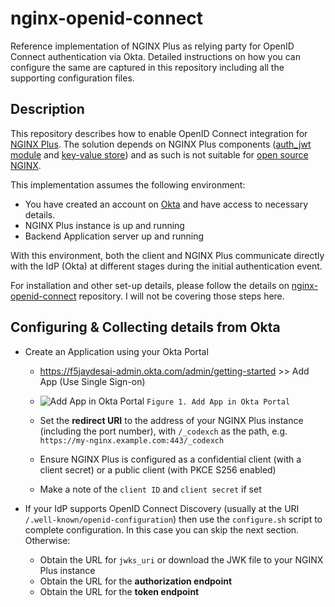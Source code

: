 
# nginx-openid-connect

Reference implementation of NGINX Plus as relying party for OpenID Connect authentication via Okta. Detailed instructions on how you can configure the same are captured in this repository including all the supporting configuration files. 

## Description

This repository describes how to enable OpenID Connect integration for [NGINX Plus](https://www.nginx.com/products/nginx/). The solution depends on NGINX Plus components ([auth_jwt module](http://nginx.org/en/docs/http/ngx_http_auth_jwt_module.html) and [key-value store](http://nginx.org/en/docs/http/ngx_http_keyval_module.html)) and as such is not suitable for [open source NGINX](http://www.nginx.org/en). 


This implementation assumes the following environment:

  * You have created an account on [Okta](https://www.okta.com/) and have access to necessary details.
  * NGINX Plus instance is up and running
  * Backend Application server up and running

With this environment, both the client and NGINX Plus communicate directly with the IdP (Okta) at different stages during the initial authentication event.

For installation and other set-up details, please follow the details on [nginx-openid-connect](https://github.com/nginxinc/nginx-openid-connect) repository. I will not be covering those steps here. 

## Configuring & Collecting details from Okta

  * Create an Application using your Okta Portal
    * https://f5jaydesai-admin.okta.com/admin/getting-started >> Add App (Use Single Sign-on)
    * ![Add App in Okta Portal](https://user-images.githubusercontent.com/52437445/114878931-14459000-9e44-11eb-9ee2-de169c3c55fe.png)
`Figure 1. Add App in Okta Portal`


    * Set the **redirect URI** to the address of your NGINX Plus instance (including the port number), with `/_codexch` as the path, e.g. `https://my-nginx.example.com:443/_codexch`
    * Ensure NGINX Plus is configured as a confidential client (with a client secret) or a public client (with PKCE S256 enabled)
    * Make a note of the `client ID` and `client secret` if set

  * If your IdP supports OpenID Connect Discovery (usually at the URI `/.well-known/openid-configuration`) then use the `configure.sh` script to complete configuration. In this case you can skip the next section. Otherwise:
    * Obtain the URL for `jwks_uri` or download the JWK file to your NGINX Plus instance
    * Obtain the URL for the **authorization endpoint**
    * Obtain the URL for the **token endpoint**
